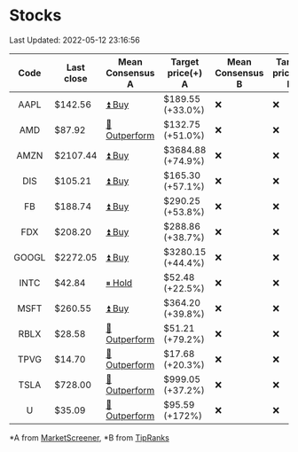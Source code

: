 # Stocks
Last Updated: 2022-05-12 23:16:56

|Code|Last close|Mean Consensus A|Target price(+) A|Mean Consensus B|Target price(+) B|
|:--:|-|-|-|-|-|
|AAPL|$142.56|[⏫ Buy](https://m.marketscreener.com/quote/stock/-4849/)|$189.55 (+33.0%)|❌|❌|
|AMD|$87.92|[🔼 Outperform](https://m.marketscreener.com/quote/stock/-19475876/)|$132.75 (+51.0%)|❌|❌|
|AMZN|$2107.44|[⏫ Buy](https://m.marketscreener.com/quote/stock/-12864605/)|$3684.88 (+74.9%)|❌|❌|
|DIS|$105.21|[⏫ Buy](https://m.marketscreener.com/quote/stock/-4842/)|$165.30 (+57.1%)|❌|❌|
|FB|$188.74|[⏫ Buy](https://m.marketscreener.com/quote/stock/-10547141/)|$290.25 (+53.8%)|❌|❌|
|FDX|$208.20|[⏫ Buy](https://m.marketscreener.com/quote/stock/-12585/)|$288.86 (+38.7%)|❌|❌|
|GOOGL|$2272.05|[⏫ Buy](https://m.marketscreener.com/quote/stock/-24203373/)|$3280.15 (+44.4%)|❌|❌|
|INTC|$42.84|[⏸ Hold](https://m.marketscreener.com/quote/stock/-4829/)|$52.48 (+22.5%)|❌|❌|
|MSFT|$260.55|[⏫ Buy](https://m.marketscreener.com/quote/stock/-4835/)|$364.20 (+39.8%)|❌|❌|
|RBLX|$28.58|[🔼 Outperform](https://m.marketscreener.com/quote/stock/-117793644/)|$51.21 (+79.2%)|❌|❌|
|TPVG|$14.70|[🔼 Outperform](https://m.marketscreener.com/quote/stock/-15933327/)|$17.68 (+20.3%)|❌|❌|
|TSLA|$728.00|[🔼 Outperform](https://m.marketscreener.com/quote/stock/-6344549/)|$999.05 (+37.2%)|❌|❌|
|U|$35.09|[🔼 Outperform](https://m.marketscreener.com/quote/stock/-112492634/)|$95.59 (+172%)|❌|❌|


*A from [MarketScreener](https://www.marketscreener.com), *B from [TipRanks](https://www.tipranks.com)
